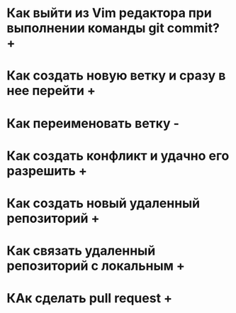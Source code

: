 # Как выйти из Vim редактора при выполнении команды git commit? +

# Как создать новую ветку и сразу в нее перейти +

# Как переименовать ветку -

# Как создать конфликт и удачно его разрешить +

# Как создать новый удаленный репозиторий +

# Как связать удаленный репозиторий с локальным +

# КАк сделать pull request +